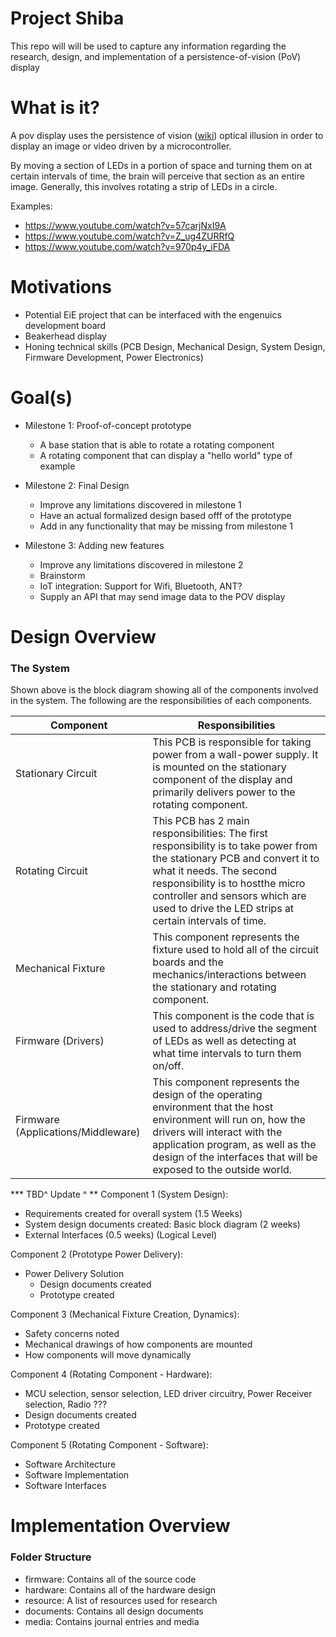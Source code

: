 # Project Shiba

This repo will will be used to capture any information regarding the research, design, and implementation of a persistence-of-vision (PoV) display

# What is it?

A pov display uses the persistence of vision ([wiki](https://en.wikipedia.org/wiki/Persistence_of_vision)) optical illusion in order to display an image or video driven by a microcontroller. 

By moving a section of LEDs in a portion of space and turning them on at certain intervals of time, the brain will perceive that section as an entire image. Generally, this involves rotating a strip of LEDs in a circle.

Examples:
- https://www.youtube.com/watch?v=57carjNxI9A
- https://www.youtube.com/watch?v=Z_ug4ZURRfQ
- https://www.youtube.com/watch?v=970p4y_iFDA

# Motivations
- Potential EiE project that can be interfaced with the engenuics development board
- Beakerhead display
- Honing technical skills (PCB Design, Mechanical Design, System Design, Firmware Development, Power Electronics)

# Goal(s)
* Milestone 1: Proof-of-concept prototype
  * A base station that is able to rotate a rotating component
  * A rotating component that can display a "hello world" type of example
  
* Milestone 2: Final Design
  * Improve any limitations discovered in milestone 1
  * Have an actual formalized design based offf of the prototype
  * Add in any functionality that may be missing from milestone 1
  
* Milestone 3: Adding new features
  * Improve any limitations discovered in milestone 2
  * Brainstorm
  * IoT integration: Support for Wifi, Bluetooth, ANT?
  * Supply an API that may send image data to the POV display  
  

# Design Overview

### The System

Shown above is the block diagram showing all of the components involved in the system. The following are the responsibilities of each components.

Component  | Responsibilities
---------- | -------------
Stationary Circuit  | This PCB is responsible for taking power from a wall-power supply. It is mounted on the stationary component of the display and primarily delivers power to the rotating component.
Rotating Circuit  | This PCB has 2 main responsibilities: The first responsibility is to take power from the stationary PCB and convert it to what it needs. The second responsibility is to hostthe micro controller and sensors which are used to drive the LED strips at certain intervals of time.
Mechanical Fixture | This component represents the fixture used to hold all of the circuit boards and the mechanics/interactions between the stationary and rotating component.
Firmware (Drivers) | This component is the code that is used to address/drive the segment of LEDs as well as detecting at what time intervals to turn them on/off.
Firmware (Applications/Middleware) | This component represents the design of the operating environment that the host environment will run on, how the drivers will interact with the application program, as well as the design of the interfaces that will be exposed to the outside world.

*** TBD^ Update ^ ** 
Component 1 (System Design):
- Requirements created for overall system (1.5 Weeks)
- System design documents created: Basic block diagram (2 weeks)
- External Interfaces (0.5 weeks) (Logical Level)

Component 2 (Prototype Power Delivery): 
- Power Delivery Solution
  - Design documents created
  - Prototype created
  
Component 3 (Mechanical Fixture Creation, Dynamics):
- Safety concerns noted
- Mechanical drawings of how components are mounted
- How components will move dynamically 

Component 4 (Rotating Component - Hardware):
- MCU selection, sensor selection, LED driver circuitry, Power Receiver selection, Radio ???
- Design documents created
- Prototype created

Component 5 (Rotating Component - Software):
- Software Architecture
- Software Implementation
- Software Interfaces 

# Implementation Overview

### Folder Structure

- firmware: Contains all of the source code
- hardware: Contains all of the hardware design
- resource: A list of resources used for research 
- documents: Contains all design documents
- media: Contains journal entries and media
